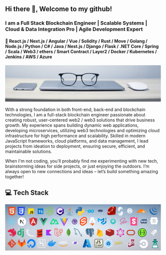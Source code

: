## Hi there 👋, Welcome to my github!
### I am a Full Stack Blockchain Engineer | Scalable Systems | Cloud & Data Integration Pro | Agile Development Expert
#### 👊 React.js / Next.js / Angular / Vue / Solidity / Rust / Move / Golang / Node.js / Python / C# / Java / Nest.js / Django / Flask / .NET Core / Spring / Scala / Web3 / ethers / Smart Contract / Layer2 / Docker / Kubernetes / Jenkins / AWS / Azure
<img src="./assets//cover.jpg" />

With a strong foundation in both front-end, back-end and blockchain technologies, I am a full-stack blockchain engineer passionate about creating robust, user-centered web2 / web3 solutions that drive business growth. My experience spans building dynamic web applications, developing microservices, utilizing web3 technologies and optimizing cloud infrastructure for high performance and scalability. Skilled in modern JavaScript frameworks, cloud platforms, and data management, I lead projects from ideation to deployment, ensuring secure, efficient, and maintainable solutions.

When I'm not coding, you'll probably find me experimenting with new tech, brainstorming ideas for side projects, or just enjoying the outdoors. I’m always open to new connections and ideas – let’s build something amazing together!

<h2><b>💻 Tech Stack</b></h2>
<img src="./assets/tech-stack-small.png" />
